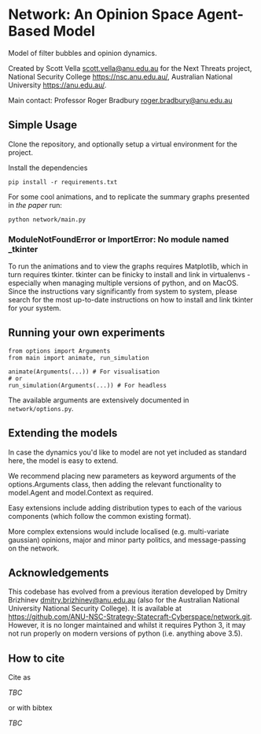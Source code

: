 # Network: An Opinion Space Agent-Based Model

Model of filter bubbles and opinion dynamics.

Created by Scott Vella <scott.vella@anu.edu.au> for the Next Threats project,
National Security College <https://nsc.anu.edu.au/>, Australian National University <https://anu.edu.au/>.

Main contact: Professor Roger Bradbury <roger.bradbury@anu.edu.au>

## Simple Usage

Clone the repository, and optionally setup a virtual environment for the project.

Install the dependencies

`pip install -r requirements.txt`

For some cool animations, and to replicate the summary graphs presented in _the paper_ run:

`python network/main.py`

### ModuleNotFoundError or ImportError: No module named _tkinter

To run the animations and to view the graphs requires Matplotlib, which in turn requires tkinter. tkinter can be finicky to install and link in virtualenvs - especially when managing multiple versions of python, and on MacOS. Since the instructions vary significantly from system to system, please search for the most up-to-date instructions on how to install and link tkinter for your system.

## Running your own experiments

```
from options import Arguments
from main import animate, run_simulation

animate(Arguments(...)) # For visualisation
# or
run_simulation(Arguments(...)) # For headless
```

The available arguments are extensively documented in `network/options.py`.

## Extending the models

In case the dynamics you'd like to model are not yet included as standard here, the model is easy to extend.

We recommend placing new parameters as keyword arguments of the options.Arguments class, then adding the relevant functionality to model.Agent and model.Context as required.

Easy extensions include adding distribution types to each of the various components (which follow the common existing format).

More complex extensions would include localised (e.g. multi-variate gaussian) opinions, major and minor party politics, and message-passing on the network.

## Acknowledgements

This codebase has evolved from a previous iteration developed by Dmitry Brizhinev <dmitry.brizhinev@anu.edu.au> (also for the Australian National University National Security College). It is available at <https://github.com/ANU-NSC-Strategy-Statecraft-Cyberspace/network.git>. However, it is no longer maintained and whilst it requires Python 3, it may not run properly on modern versions of python (i.e. anything above 3.5).

## How to cite

Cite as

_TBC_

or with bibtex

_TBC_
